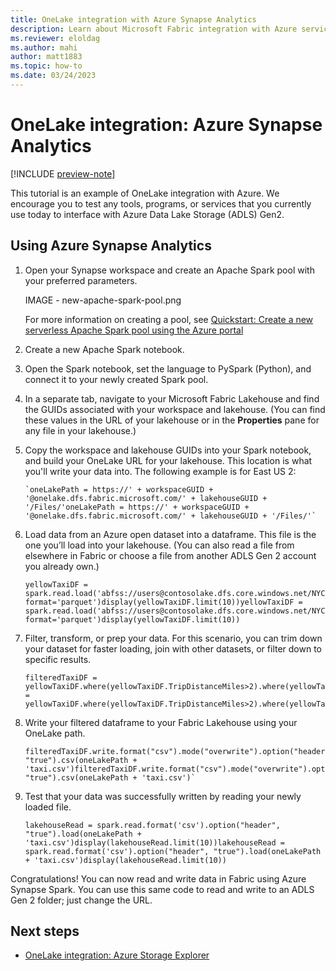 ```yaml
---
title: OneLake integration with Azure Synapse Analytics
description: Learn about Microsoft Fabric integration with Azure services, specifically how to read and write data in Fabric using Azure Synapse Spark.
ms.reviewer: eloldag
ms.author: mahi
author: matt1883
ms.topic: how-to
ms.date: 03/24/2023
---
```


# OneLake integration: Azure Synapse Analytics

[!INCLUDE [preview-note](../includes/preview-note.md)]

This tutorial is an example of OneLake integration with Azure. We encourage you to test any tools, programs, or services that you currently use today to interface with Azure Data Lake Storage (ADLS) Gen2.

## Using Azure Synapse Analytics

1. Open your Synapse workspace and create an Apache Spark pool with your preferred parameters.

   IMAGE - new-apache-spark-pool.png

   For more information on creating a pool, see [Quickstart: Create a new serverless Apache Spark pool using the Azure portal](/azure/synapse-analytics/quickstart-create-apache-spark-pool-portal)

1. Create a new Apache Spark notebook.

1. Open the Spark notebook, set the language to PySpark (Python), and connect it to your newly created Spark pool.

1. In a separate tab, navigate to your Microsoft Fabric Lakehouse and find the GUIDs associated with your workspace and lakehouse. (You can find these values in the URL of your lakehouse or in the **Properties** pane for any file in your lakehouse.)

1. Copy the workspace and lakehouse GUIDs into your Spark notebook, and build your OneLake URL for your lakehouse. This location is what you'll write your data into. The following example is for East US 2:

   ```
   `oneLakePath = https://' + workspaceGUID + '@onelake.dfs.fabric.microsoft.com/' + lakehouseGUID + '/Files/'oneLakePath = https://' + workspaceGUID + '@onelake.dfs.fabric.microsoft.com/' + lakehouseGUID + '/Files/'`
   ```

1. Load data from an Azure open dataset into a dataframe. This file is the one you’ll load into your lakehouse. (You can also read a file from elsewhere in Fabric or choose a file from another ADLS Gen 2 account you already own.)

   ```
   yellowTaxiDF = spark.read.load('abfss://users@contosolake.dfs.core.windows.net/NYCTripSmall.parquet', format='parquet')display(yellowTaxiDF.limit(10))yellowTaxiDF = spark.read.load('abfss://users@contosolake.dfs.core.windows.net/NYCTripSmall.parquet', format='parquet')display(yellowTaxiDF.limit(10))
   ```

1. Filter, transform, or prep your data. For this scenario, you can trim down your dataset for faster loading, join with other datasets, or filter down to specific results.

   ```
   filteredTaxiDF = yellowTaxiDF.where(yellowTaxiDF.TripDistanceMiles>2).where(yellowTaxiDF.PassengerCount==1)display(filteredTaxiDF)filteredTaxiDF = yellowTaxiDF.where(yellowTaxiDF.TripDistanceMiles>2).where(yellowTaxiDF.PassengerCount==1)display(filteredTaxiDF)`
   ```

1. Write your filtered dataframe to your Fabric Lakehouse using your OneLake path.

   ```
   filteredTaxiDF.write.format("csv").mode("overwrite").option("header", "true").csv(oneLakePath + 'taxi.csv')filteredTaxiDF.write.format("csv").mode("overwrite").option("header", "true").csv(oneLakePath + 'taxi.csv')`
   ```

1. Test that your data was successfully written by reading your newly loaded file.

   ```
   lakehouseRead = spark.read.format('csv').option("header", "true").load(oneLakePath + 'taxi.csv')display(lakehouseRead.limit(10))lakehouseRead = spark.read.format('csv').option("header", "true").load(oneLakePath + 'taxi.csv')display(lakehouseRead.limit(10))
   ```

Congratulations! You can now read and write data in Fabric using Azure Synapse Spark. You can use this same code to read and write to an ADLS Gen 2 folder; just change the URL.

## Next steps

- [OneLake integration: Azure Storage Explorer](onelake-azure-storage-explorer.md)
